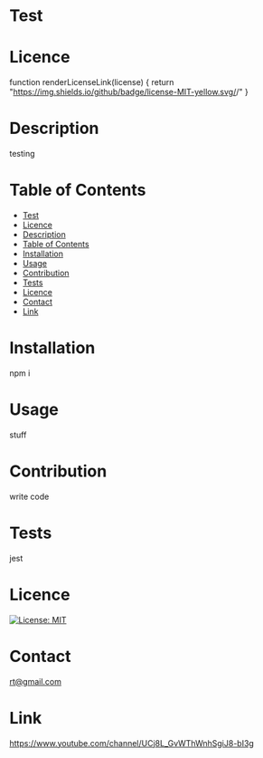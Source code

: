 # Test
 

 # Licence
   

   function renderLicenseLink(license) {
    return "https://img.shields.io/github/badge/license-MIT-yellow.svg/<Clary-Ashton>/<Readme-Genrator>"
  }

# Description
testing

# Table of Contents
- [Test](#test)
- [Licence](#licence)
- [Description](#description)
- [Table of Contents](#table-of-contents)
- [Installation](#installation)
- [Usage](#usage)
- [Contribution](#contribution)
- [Tests](#tests)
- [Licence](#licence-1)
- [Contact](#contact)
- [Link](#link)
 
 # Installation
  npm i
 # Usage
   stuff
 # Contribution
  write code
   # Tests
   jest
   # Licence

   [![License: MIT](https://img.shields.io/github/badge/license-MIT-yellow.svg)](https://opensource.org/licenses/MIT)
   # Contact
   rt@gmail.com
   # Link
   https://www.youtube.com/channel/UCj8L_GvWThWnhSgiJ8-bI3g

  